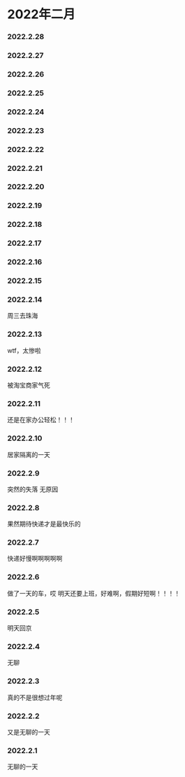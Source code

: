 # 2022年二月


### 2022.2.28 

### 2022.2.27

### 2022.2.26 

### 2022.2.25 

### 2022.2.24 

### 2022.2.23 

### 2022.2.22 

### 2022.2.21 

### 2022.2.20 
    
### 2022.2.19 

### 2022.2.18

### 2022.2.17  
### 2022.2.16
### 2022.2.15
### 2022.2.14
周三去珠海
### 2022.2.13
wtf，太惨啦
### 2022.2.12
被淘宝商家气死
### 2022.2.11
还是在家办公轻松！！！
### 2022.2.10
居家隔离的一天
### 2022.2.9
突然的失落 无原因
### 2022.2.8
果然期待快递才是最快乐的
### 2022.2.7
快递好慢啊啊啊啊啊
### 2022.2.6
做了一天的车，哎 明天还要上班，好难啊，假期好短啊！！！！
### 2022.2.5
明天回京
### 2022.2.4
无聊
### 2022.2.3
真的不是很想过年呢
### 2022.2.2
又是无聊的一天
### 2022.2.1
无聊的一天

